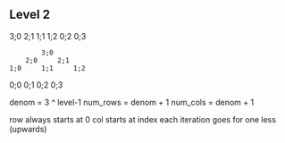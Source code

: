 Level 2
--------

3;0
     2;1
1;1       1;2
     0;2       0;3


            3;0
        2;0     2;1
    1;0     1;1     1;2
0;0     0;1     0;2     0;3


denom = 3 ^ level-1
num_rows = denom + 1
num_cols = denom + 1

row always starts at 0
col starts at index
each iteration goes for one less (upwards)
